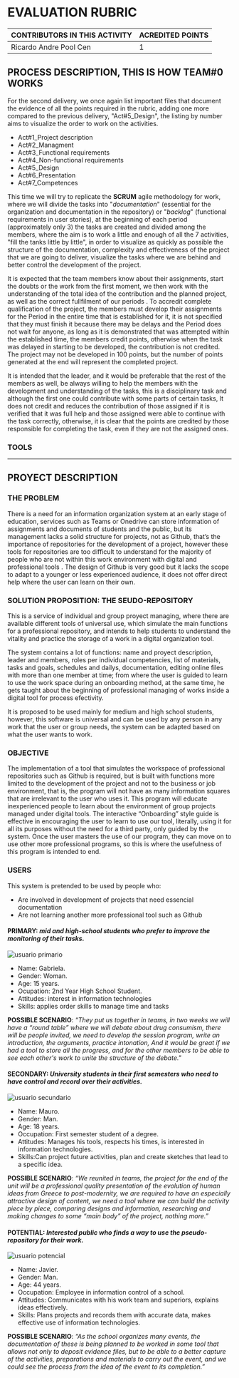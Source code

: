 # EVALUATION RUBRIC

CONTRIBUTORS IN THIS ACTIVITY | ACREDITED POINTS
------------------------------- | -------------------
Ricardo Andre Pool Cen | 1

## PROCESS DESCRIPTION, THIS IS HOW TEAM#0 WORKS

For the second delivery, we once again list important files that document the evidence of all the points required in the rubric, adding one more compared to the previous delivery, "Act#5_Design", the listing by number aims to visualize the order to work on the activities.

- Act#1_Project description
- Act#2_Managment
- Act#3_Functional requirements
- Act#4_Non-functional requirements
- Act#5_Design
- Act#6_Presentation
- Act#7_Competences

This time we will try to replicate the **SCRUM** agile methodology for work, where we will divide the tasks into "*documentation*" (essential for the organization and documentation in the repository) or "*backlog*" (functional requirements in user stories), at the beginning of each period (approximately only 3) the tasks are created and divided among the members, where the aim is to work a little and enough of all the 7 activities, "fill the tanks little by little", in order to visualize as quickly as possible the structure of the documentation, complexity and effectiveness of the project that we are going to deliver, visualize the tasks where we are behind and better control the development of the project.

It is expected that the team members know about their assignments, start the doubts or the work from the first moment, we then work with the understanding of the total idea of ​​the contribution and the planned project, as well as the correct fullfilment of our periods . To accredit complete qualification of the project, the members must develop their assignments for the Period in the entire time that is established for it, it is not specified that they must finish it because there may be delays and the Period does not wait for anyone, as long as it is demonstrated that was attempted within the established time, the members credit points, otherwise when the task was delayed in starting to be developed, the contribution is not credited. The project may not be developed in 100 points, but the number of points generated at the end will represent the completed project.

It is intended that the leader, and it would be preferable that the rest of the members as well, be always willing to help the members with the development and understanding of the tasks, this is a disciplinary task and although the first one could contribute with some parts of certain tasks, It does not credit and reduces the contribution of those assigned if it is verified that it was full help and those assigned were able to continue with the task correctly, otherwise, it is clear that the points are credited by those responsible for completing the task, even if they are not the assigned ones.

### TOOLS

---

## PROYECT DESCRIPTION

### THE PROBLEM

There is a need for an information organization system at an early stage of education, services such as Teams or Onedrive can store information of assignments and documents of students and the public, but its management lacks a solid structure for projects, not as Github, that’s the importance of repositories for the development of a project, however these tools for repositories are too difficult to understand for the majority of people who are not within this work environment with digital and professional tools . The design of Github is very good but it lacks the scope to adapt to a younger or less experienced audience, it does not offer direct help where the user can learn on their own.

### SOLUTION PROPOSITION: THE SEUDO-REPOSITORY

This is a service of individual and group proyect managing, where there are available different tools of universal use, which simulate the main functions for a professional repository, and intends to help students to understand the vitality and practice the storage of a work in a digital organization tool.

The system contains a lot of functions: name and proyect description, leader and members, roles per individual competencies, list of materials, tasks and goals, schedules and dailys, documentation, editing online files with more than one member at time; from where the user is guided to learn to use the work space during an onboarding method, at the same time, he gets taught about the beginning of professional managing of works inside a digital tool for process efectivity.

It is proposed to be used mainly for medium and high school students, however, this software is universal and can be used by any person in any work that the user or group needs, the system can be adapted based on what the user wants to work.

### OBJECTIVE

The implementation of a tool that simulates the workspace of professional repositories such as Github is required, but is built with functions more limited to the development of the project and not to the business or job environment, that is, the program will not have as many information squares that are irrelevant to the user who uses it. This program will educate inexperienced people to learn about the environment of group projects managed under digital tools. The interactive “Onboarding” style guide is effective in encouraging the user to learn to use our tool, literally, using it for all its purposes without the need for a third party, only guided by the system. Once the user masters the use of our program, they can move on to use other more professional programs, so this is where the usefulness of this program is intended to end.

### USERS

This system is pretended to be used by people who:

- Are involved in development of projects that need essencial documentation
- Are not learning another more professional tool such as Github

#### PRIMARY: *mid and high-school students who prefer to improve the monitoring of their tasks.*

![usuario primario](https://github.com/ricardo-andre-pool-cen/Equipo-0_prototipo_de_software_-seudo_repositorio./blob/Ricardo-Andre-Pool-Cen/Materiales/Captura%20de%20pantalla%202024-09-30%20170523.png)

- Name: Gabriela.
- Gender: Woman.
- Age: 15 years.
- Ocupation: 2nd Year High School Student.
- Attitudes: interest in information technologies
- Skills: applies order skills to manage time and tasks

**POSSIBLE SCENARIO**: *“They put us together in teams, in two weeks we will have a “round table” where we will debate about drug consumism, there will be people invited, we need to develop the session program, write an introduction, the arguments, practice intonation, And it would be great if we had a tool to store all the progress, and for the other members to be able to see each other's work to unite the structure of the debate."*

#### SECONDARY: *University students in their first semesters who need to have control and record over their activities.*

![usuario secundario](https://github.com/ricardo-andre-pool-cen/Equipo-0_prototipo_de_software_-seudo_repositorio./blob/Ricardo-Andre-Pool-Cen/Materiales/Captura%20de%20pantalla%202024-09-30%20171238.png)

- Name: Mauro.
- Gender: Man.
- Age: 18 years.
- Occupation: First semester student of a degree.
- Attitudes: Manages his tools, respects his times, is interested in information technologies.
- Skills:Can project future activities, plan and create sketches that lead to a specific idea.

**POSSIBLE SCENARIO**: *“We reunited in teams, the project for the end of the unit will be a professional quality presentation of the evolution of human ideas from Greece to post-modernity, we are required to have an especially attractive design of content, we need a tool where we can build the activity piece by piece, comparing designs and information, researching and making changes to some “main body” of the project, nothing more.”*

#### POTENTIAL: *Interested public who finds a way to use the pseudo-repository for their work.*

![usuario potencial](https://github.com/ricardo-andre-pool-cen/Equipo-0_prototipo_de_software_-seudo_repositorio./blob/Ricardo-Andre-Pool-Cen/Materiales/Captura%20de%20pantalla%202024-09-30%20171443.png)

- Name: Javier.
- Gender: Man.
- Age: 44 years.
- Occupation: Employee in information control of a school.
- Attitudes: Communicates with his work team and superiors, explains ideas effectively.
- Skills: Plans projects and records them with accurate data, makes effective use of information technologies.

**POSSIBLE SCENARIO**: *“As the school organizes many events, the documentation of these is being planned to be worked in some tool that allows not only to deposit evidence files, but to be able to a better capture of the activities, preparations and materials to carry out the event, and we could see the process from the idea of ​​the event to its completion.”*
